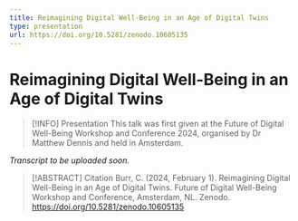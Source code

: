 ```yaml
---
title: Reimagining Digital Well-Being in an Age of Digital Twins
type: presentation
url: https://doi.org/10.5281/zenodo.10605135
---
```

# Reimagining Digital Well-Being in an Age of Digital Twins


> [!INFO] Presentation
> This talk was first given at the Future of Digital Well-Being Workshop and Conference 2024, organised by Dr Matthew Dennis and held in Amsterdam.
> 

*Transcript to be uploaded soon.*

> [!ABSTRACT] Citation
> Burr, C. (2024, February 1). Reimagining Digital Well-Being in an Age of Digital Twins. Future of Digital Well-Being Workshop and Conference, Amsterdam, NL. Zenodo. https://doi.org/10.5281/zenodo.10605135
